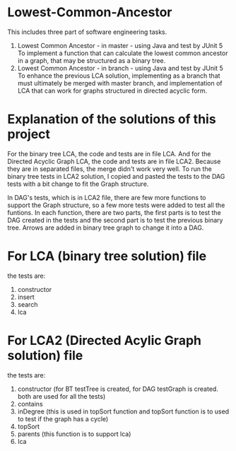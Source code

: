 # Lowest-Common-Ancestor
This includes three part of software engineering tasks.
1. Lowest Common Ancestor - in master - using Java and test by JUnit 5
   To implement a function that can calculate the lowest common ancestor in a graph, that may be structured as a binary tree. 
2. Lowest Common Ancestor - in branch - using Java and test by JUnit 5
   To enhance the previous LCA solution, implementing as a branch that must ultimately be merged with master branch, and implementation of LCA that can work for graphs structured in directed acyclic form.

# Explanation of the solutions of this project
For the binary tree LCA, the code and tests are in file LCA.
And for the Directed Acyclic Graph LCA, the code and tests are in file LCA2.
Because they are in separated files, the merge didn't work very well. 
To run the binary tree tests in LCA2 solution, I copied and pasted the tests to the DAG tests with a bit change to fit the Graph structure.

In DAG's tests, which is in LCA2 file, there are few more functions to support the Graph structure, so a few more tests were added to test all the funtions. In each function, there are two parts, the first parts is to test the DAG created in the tests and the second part is to test the previous binary tree. Arrows are added in binary tree graph to change it into a DAG. 

# For LCA (binary tree solution) file
the tests are:
1. constructor
2. insert
3. search
4. lca

# For LCA2 (Directed Acylic Graph solution) file
the tests are:
1. constructor (for BT testTree is created, for DAG testGraph is created. both are used for all the tests)
2. contains
3. inDegree (this is used in topSort function and topSort function is to used to test if the graph has a cycle)
4. topSort
5. parents (this function is to support lca)
6. lca
